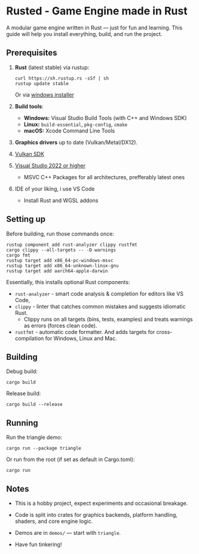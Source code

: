 # Rusted - Game Engine made in Rust

A modular game engine written in Rust — just for fun and learning. This guide will help you install everything, build, and run the project.

## Prerequisites

1.  **Rust** (latest stable) via rustup:
    ```
    curl https://sh.rustup.rs -sSf | sh
    rustup update stable
    ```
    Or via [windows installer](https://www.rust-lang.org/tools/install)
    
2.  **Build tools**:
    -   **Windows:** Visual Studio Build Tools (with C++ and Windows SDK)
    -   **Linux:**  `build-essential`, `pkg-config`, `cmake`
    -   **macOS:** Xcode Command Line Tools
3.  **Graphics drivers** up to date (Vulkan/Metal/DX12).
4. [Vulkan SDK](https://vulkan.lunarg.com/sdk/home#windows)
5. [Visual Studio 2022 or higher](https://visualstudio.microsoft.com/pl/downloads)
	- MSVC C++ Packages for all architectures, prefferably latest ones
6. IDE of your liking, i use VS Code
    - Install Rust and WGSL addons


## Setting up

Before building, run those commands once:
```
rustup component add rust-analyzer clippy rustfmt
cargo clippy --all-targets -- -D warnings
cargo fmt
rustup target add x86_64-pc-windows-msvc
rustup target add x86_64-unknown-linux-gnu
rustup target add aarch64-apple-darwin
```

Essentially, this installs optional Rust components:
* `rust-analyzer` - smart code analysis & completion for editors like VS Code,
* `clippy` - linter that catches common mistakes and suggests idiomatic Rust.
    * Clippy runs on all targets (bins, tests, examples) and treats warnings as errors (forces clean code).
* `rustfmt` - automatic code formatter.
And adds targets for cross-compilation for Windows, Linux and Mac.

## Building

Debug build:

```
cargo build
```

Release build:

```
cargo build --release
```

## Running

Run the triangle demo:
```
cargo run --package triangle
```
Or run from the root (if set as default in Cargo.toml):
```
cargo run
```

## Notes

-   This is a hobby project, expect experiments and occasional breakage.
    
-   Code is split into crates for graphics backends, platform handling, shaders, and core engine logic.
    
-   Demos are in `demos/` — start with `triangle`.
    
-   Have fun tinkering!